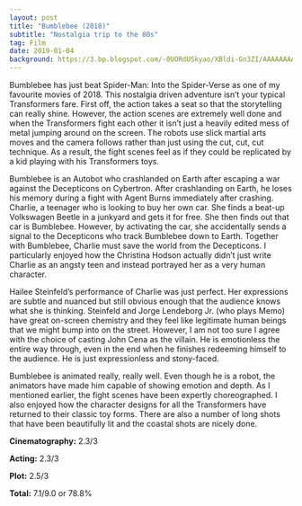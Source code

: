 ```yaml
---
layout: post
title: "Bumblebee (2018)"
subtitle: "Nostalgia trip to the 80s"
tag: Film
date: 2019-01-04
background: https://3.bp.blogspot.com/-0UORdUSkyao/XBldi-Gn3ZI/AAAAAAAAKBU/TS2TZU0TykQAC3r843q77CKBmSq_lG0mACLcBGAs/s1600/bumblebee.jpg
---
```

Bumblebee has just beat Spider-Man: Into the Spider-Verse as one of my favourite movies of 2018. This nostalgia driven adventure isn’t your typical Transformers fare. First off, the action takes a seat so that the storytelling can really shine. However, the action scenes are extremely well done and when the Transformers fight each other it isn’t just a heavily edited mess of metal jumping around on the screen. The robots use slick martial arts moves and the camera follows rather than just using the cut, cut, cut technique. As a result, the fight scenes feel as if they could be replicated by a kid playing with his Transformers toys.

Bumblebee is an Autobot who crashlanded on Earth after escaping a war against the Decepticons on Cybertron. After crashlanding on Earth, he loses his memory during a fight with Agent Burns immediately after crashing. Charlie, a teenager who is looking to buy her own car. She finds a beat-up Volkswagen Beetle in a junkyard and gets it for free. She then finds out that car is Bumblebee. However, by activating the car, she accidentally sends a signal to the Decepticons who track Bumblebee down to Earth. Together with Bumblebee, Charlie must save the world from the Decepticons. I particularly enjoyed how the Christina Hodson actually didn’t just write Charlie as an angsty teen and instead portrayed her as a very human character.

Hailee Steinfeld’s performance of Charlie was just perfect. Her expressions are subtle and nuanced but still obvious enough that the audience knows what she is thinking. Steinfeld and Jorge Lendeborg Jr. (who plays Memo) have great on-screen chemistry and they feel like legitimate human beings that we might bump into on the street. However, I am not too sure I agree with the choice of casting John Cena as the villain. He is emotionless the entire way through, even in the end when he finishes redeeming himself to the audience. He is just expressionless and stony-faced. 

Bumblebee is animated really, really well. Even though he is a robot, the animators have made him capable of showing emotion and depth. As I mentioned earlier, the fight scenes have been expertly choreographed. I also enjoyed how the character designs for all the Transformers have returned to their classic toy forms. There are also a number of long shots that have been beautifully lit and the coastal shots are nicely done.

**Cinematography:** 2.3/3

**Acting:** 2.3/3

**Plot:** 2.5/3

**Total:** 7.1/9.0 or 78.8%